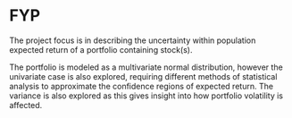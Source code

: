 # FYP
The project focus is in describing the uncertainty within population expected return of a portfolio containing stock(s).


The portfolio is modeled as a multivariate normal distribution, however the univariate case is also explored, requiring different methods of statistical analysis to
approximate the confidence regions of expected return. The variance is also explored as this gives insight into how portfolio volatility is affected.
